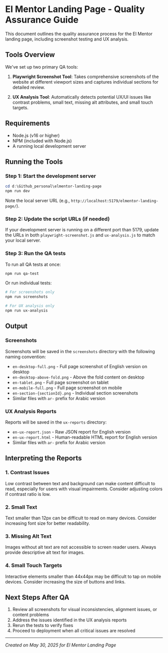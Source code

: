 # El Mentor Landing Page - Quality Assurance Guide

This document outlines the quality assurance process for the El Mentor landing page, including screenshot testing and UX analysis.

## Tools Overview

We've set up two primary QA tools:

1. **Playwright Screenshot Tool**: Takes comprehensive screenshots of the website at different viewport sizes and captures individual sections for detailed review.

2. **UX Analysis Tool**: Automatically detects potential UX/UI issues like contrast problems, small text, missing alt attributes, and small touch targets.

## Requirements

- Node.js (v16 or higher)
- NPM (included with Node.js)
- A running local development server

## Running the Tools

### Step 1: Start the development server

```powershell
cd d:\Github_personal\elmentor-landing-page
npm run dev
```

Note the local server URL (e.g., `http://localhost:5179/elmentor-landing-page/`).

### Step 2: Update the script URLs (if needed)

If your development server is running on a different port than 5179, update the URLs in both `playwright-screenshot.js` and `ux-analysis.js` to match your local server.

### Step 3: Run the QA tests

To run all QA tests at once:

```powershell
npm run qa-test
```

Or run individual tests:

```powershell
# For screenshots only
npm run screenshots

# For UX analysis only
npm run ux-analysis
```

## Output

### Screenshots

Screenshots will be saved in the `screenshots` directory with the following naming convention:

- `en-desktop-full.png` - Full page screenshot of English version on desktop
- `en-desktop-above-fold.png` - Above the fold content on desktop
- `en-tablet.png` - Full page screenshot on tablet
- `en-mobile-full.png` - Full page screenshot on mobile
- `en-section-{sectionId}.png` - Individual section screenshots
- Similar files with `ar-` prefix for Arabic version

### UX Analysis Reports

Reports will be saved in the `ux-reports` directory:

- `en-ux-report.json` - Raw JSON report for English version
- `en-ux-report.html` - Human-readable HTML report for English version
- Similar files with `ar-` prefix for Arabic version

## Interpreting the Reports

### 1. Contrast Issues

Low contrast between text and background can make content difficult to read, especially for users with visual impairments. Consider adjusting colors if contrast ratio is low.

### 2. Small Text

Text smaller than 12px can be difficult to read on many devices. Consider increasing font size for better readability.

### 3. Missing Alt Text

Images without alt text are not accessible to screen reader users. Always provide descriptive alt text for images.

### 4. Small Touch Targets

Interactive elements smaller than 44x44px may be difficult to tap on mobile devices. Consider increasing the size of buttons and links.

## Next Steps After QA

1. Review all screenshots for visual inconsistencies, alignment issues, or content problems
2. Address the issues identified in the UX analysis reports
3. Rerun the tests to verify fixes
4. Proceed to deployment when all critical issues are resolved

---

*Created on May 30, 2025 for El Mentor Landing Page*
